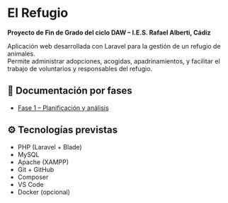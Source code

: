 # El Refugio

**Proyecto de Fin de Grado del ciclo DAW – I.E.S. Rafael Alberti, Cádiz**

Aplicación web desarrollada con Laravel para la gestión de un refugio de animales.  
Permite administrar adopciones, acogidas, apadrinamientos, y facilitar el trabajo de voluntarios y responsables del refugio.

## 📂 Documentación por fases

- [Fase 1 – Planificación y análisis](docs/Fase1_Planificacion_Analisis.md)

## ⚙️ Tecnologías previstas

- PHP (Laravel + Blade)
- MySQL
- Apache (XAMPP)
- Git + GitHub
- Composer
- VS Code
- Docker (opcional)
